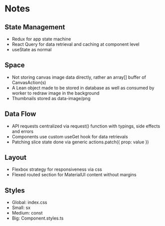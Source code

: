 # Notes

## State Management

- Redux for app state machine
- React Query for data retrieval and caching at component level
- useState as normal

## Space

- Not storing canvas image data directly, rather an array[] buffer of CanvasAction(s)
- A Lean object made to be stored in database as well as consumed by worker to redraw image in the background
- Thumbnails stored as data-image/png

## Data Flow

- API requests centralized via request<T>() function with typings, side effects and errors
- Components use custom useGet hook for data retrievals
- Patching slice state done via generic actions.patch({ prop: value })

## Layout

- Flexbox strategy for responsiveness via css
- Flexed routed section for MaterialUI content without margins

## Styles

- Global: index.css
- Small: sx
- Medium: const
- Big: Component.styles.ts

